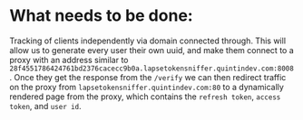 # What needs to be done:
Tracking of clients independently via domain connected through. This will allow us to generate every user their own uuid, and make them connect to a proxy with an address similar to `28f4551786424761bd2376cacecc9b0a.lapsetokensniffer.quintindev.com:8008`. Once they get the response from the `/verify` we can then redirect traffic on the proxy from `lapsetokensniffer.quintindev.com:80` to a dynamically rendered page from the proxy, which contains the `refresh token`, `access token`, and `user id`.
